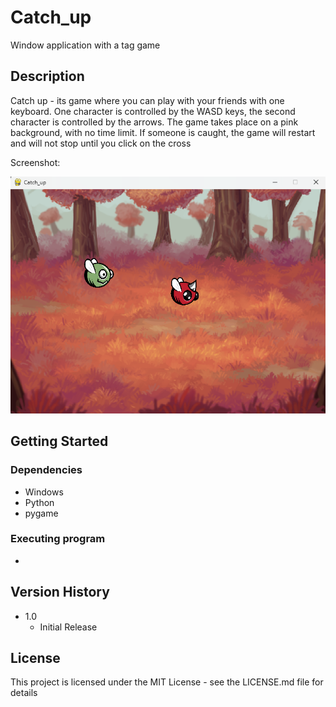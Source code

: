 # Catch_up

Window application with a tag game

## Description


Catch up - its game where you can play with your friends with one keyboard. One character is controlled by the WASD keys, the second character is controlled by the arrows. The game takes place on a pink background, with no time limit. If someone is caught, the game will restart and will not stop until you click on the cross


Screenshot:


![game_image](https://github.com/kalyapin/catch_up/blob/main/images/image_InGame.png)

## Getting Started

### Dependencies

* Windows 
* Python
* pygame


### Executing program

* 


## Version History

* 1.0
    * Initial Release

## License

This project is licensed under the MIT License - see the LICENSE.md file for details
